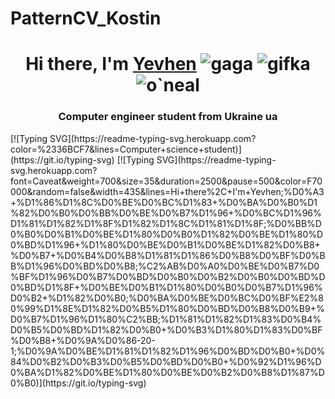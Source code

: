 # PatternCV_Kostin
<h1 align="center">Hi there, I'm <a href="https://www.facebook.com/the.amazing.eugene" target="_blank">Yevhen</a> 
<img src="https://media.giphy.com/media/v1.Y2lkPTc5MGI3NjExcnpxMnVyNGVwcmRoZXp3bWNhN2Q0N3hzdDJoNjJqMmEyMzl6ZXd5bSZlcD12MV9pbnRlcm5hbF9naWZfYnlfaWQmY3Q9Zw/qGaTSdGt2ORe2MQV6S/giphy.gif" alt="gaga">
<img src="https://media4.giphy.com/media/v1.Y2lkPTc5MGI3NjExeXg0amVsd2UzZzRicDIzNDlwYWJlYjU5d3pxbHJzdHRzYWg4a2I4eiZlcD12MV9pbnRlcm5hbF9naWZfYnlfaWQmY3Q9Zw/nDSlfqf0gn5g4/giphy.gif" alt="gifka">
<img src="https://media.giphy.com/media/v1.Y2lkPTc5MGI3NjExM2kzMHNpNTVyam9kYjV4Y2x5bGxraWR0d2gzZ253YnB2cmVkeWpmaiZlcD12MV9pbnRlcm5hbF9naWZfYnlfaWQmY3Q9Zw/88iYsvbegSUn9bSTF8/giphy.gif" alt="o`neal">
<h3 align="center">Computer engineer student from Ukraine ua</h3>
[![Typing SVG](https://readme-typing-svg.herokuapp.com?color=%2336BCF7&lines=Computer+science+student)](https://git.io/typing-svg)
[![Typing SVG](https://readme-typing-svg.herokuapp.com?font=Caveat&weight=700&size=35&duration=2500&pause=500&color=F70000&random=false&width=435&lines=Hi+there%2C+I'm+Yevhen;%D0%A3+%D1%86%D1%8C%D0%BE%D0%BC%D1%83+%D0%BA%D0%B0%D1%82%D0%B0%D0%BB%D0%BE%D0%B7%D1%96+%D0%BC%D1%96%D1%81%D1%82%D1%8F%D1%82%D1%8C%D1%81%D1%8F;%D0%BB%D0%B0%D0%B1%D0%BE%D1%80%D0%B0%D1%82%D0%BE%D1%80%D0%BD%D1%96+%D1%80%D0%BE%D0%B1%D0%BE%D1%82%D0%B8+%D0%B7+%D0%B4%D0%B8%D1%81%D1%86%D0%B8%D0%BF%D0%BB%D1%96%D0%BD%D0%B8;%C2%AB%D0%A0%D0%BE%D0%B7%D0%BF%D1%96%D0%B7%D0%BD%D0%B0%D0%B2%D0%B0%D0%BD%D0%BD%D1%8F+%D0%BE%D0%B1%D1%80%D0%B0%D0%B7%D1%96%D0%B2+%D1%82%D0%B0;%D0%BA%D0%BE%D0%BC%D0%BF%E2%80%99%D1%8E%D1%82%D0%B5%D1%80%D0%BD%D0%B8%D0%B9+%D0%B7%D1%96%D1%80%C2%BB;%D1%81%D1%82%D1%83%D0%B4%D0%B5%D0%BD%D1%82%D0%B0+%D0%B3%D1%80%D1%83%D0%BF%D0%B8+%D0%9A%D0%86-20-1;%D0%9A%D0%BE%D1%81%D1%82%D1%96%D0%BD%D0%B0+%D0%84%D0%B2%D0%B3%D0%B5%D0%BD%D0%B0+%D0%92%D1%96%D0%BA%D1%82%D0%BE%D1%80%D0%BE%D0%B2%D0%B8%D1%87%D0%B0)](https://git.io/typing-svg)
